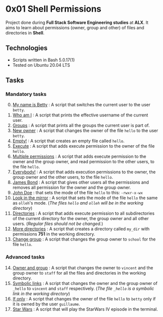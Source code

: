 # 0x01 Shell Permissions

Project done during **Full Stack Software Engineering studies** at **ALX**. It aims to learn about permissions (owner, group and other) of files and directories in **Shell**.

## Technologies
* Scripts written in Bash 5.0.17(1)
* Tested on Ubuntu 20.04 LTS

## Tasks

### Mandatory tasks

0. [My name is Betty](./0-iam_betty) : A script that switches the current user to the user `betty`.
1. [Who am I](./1-who_am_i) : A script that prints the effective username of the current user.
2. [Groups](./2-groups) : A script that prints all the groups the current user is part of.
3. [New owner](./3-new_owner) : A script that changes the owner of the file `hello` to the user `betty`.
4. [Empty!](./4-empty) : A script that creates an empty file called `hello`.
5. [Execute](./5-execute) : A script that adds execute permission to the owner of the file `hello`.
6. [Multiple permissions](./6-multiple_permissions) : A script that adds execute permission to the owner and the group owner, and read permission to the other users, to the file `hello`.
7. [Everybody!](./7-everybody) : A script that adds execution permissions to the owner, the group owner and the other users, to the file `hello`.
8. [James Bond](./8-James_Bond) : A script that gives other users all the permissions and removes all permission for the owner and the group owner.
9. [John Doe](./9-John_Doe) : that sets the mode of the file `hello` to this: ` -rwxr-x-wx `
10. [Look in the mirror](./10-mirror_permissions) : A script that sets the mode of the file `hello` the same as `olleh`'s mode. (*The files `hello` and `olleh` will be in the working directory*)
11. [Directories](./11-directories_permissions) : A script that adds execute permission to all subdirectories of the current directory for the owner, the group owner and all other users. (*Regular files should not be changed.*)
12. [More directories](./12-directory_permissions) : A script that creates a directory called `my_dir` with permissions **751** in the working directory.
13. [Change group](./13-change_group) : A script that changes the group owner to `school` for the file `hello`.

### Advanced tasks

14. [Owner and group](./100-change_owner_and_group) : A script that changes the owner to `vincent` and the group owner to `staff` for all the files and directories in the working directory.
15. [Symbolic links](./101-symbolic_link_permissions) : A script that changes the owner and the group owner of `_hello` to `vincent` and `staff` respectively. (*The file `_hello` is a symbolic link in the working directory*)
16. [If only](./102-if_only) : A script that changes the owner of the file `hello` to `betty` only if it is owned by the user `guillaume`.
17. [Star Wars](./103-Star_Wars) : A script that will play the StarWars IV episode in the terminal.
